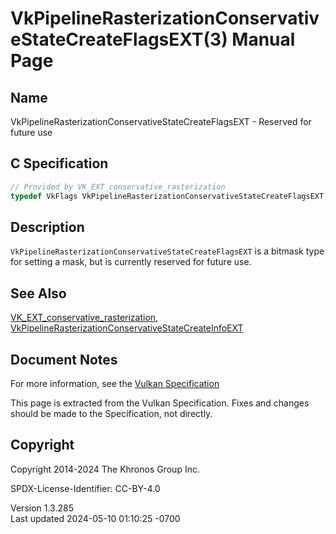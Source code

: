 # VkPipelineRasterizationConservativeStateCreateFlagsEXT(3) Manual Page

## Name

VkPipelineRasterizationConservativeStateCreateFlagsEXT - Reserved for
future use



## <a href="#_c_specification" class="anchor"></a>C Specification

``` c
// Provided by VK_EXT_conservative_rasterization
typedef VkFlags VkPipelineRasterizationConservativeStateCreateFlagsEXT;
```

## <a href="#_description" class="anchor"></a>Description

`VkPipelineRasterizationConservativeStateCreateFlagsEXT` is a bitmask
type for setting a mask, but is currently reserved for future use.

## <a href="#_see_also" class="anchor"></a>See Also

[VK_EXT_conservative_rasterization](https://registry.khronos.org/vulkan/specs/1.3-extensions/man/html/VK_EXT_conservative_rasterization.html),
[VkPipelineRasterizationConservativeStateCreateInfoEXT](https://registry.khronos.org/vulkan/specs/1.3-extensions/man/html/VkPipelineRasterizationConservativeStateCreateInfoEXT.html)

## <a href="#_document_notes" class="anchor"></a>Document Notes

For more information, see the <a
href="https://registry.khronos.org/vulkan/specs/1.3-extensions/html/vkspec.html#VkPipelineRasterizationConservativeStateCreateFlagsEXT"
target="_blank" rel="noopener">Vulkan Specification</a>

This page is extracted from the Vulkan Specification. Fixes and changes
should be made to the Specification, not directly.

## <a href="#_copyright" class="anchor"></a>Copyright

Copyright 2014-2024 The Khronos Group Inc.

SPDX-License-Identifier: CC-BY-4.0

Version 1.3.285  
Last updated 2024-05-10 01:10:25 -0700
